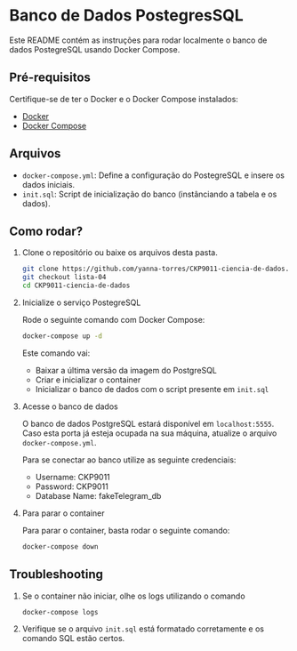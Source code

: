 # Banco de Dados PostegresSQL

Este README contém as instruções para rodar localmente o banco de dados PostegreSQL usando Docker Compose.

## Pré-requisitos

Certifique-se de ter o Docker e o Docker Compose instalados:

- [Docker](https://www.docker.com/get-started)
- [Docker Compose](https://docs.docker.com/compose/install/)

## Arquivos

- `docker-compose.yml`: Define a configuração do PostegreSQL e insere os dados iniciais.
- `init.sql`: Script de inicialização do banco (instânciando a tabela e os dados).

## Como rodar?

1. Clone o repositório ou baixe os arquivos desta pasta.

    ```bash
    git clone https://github.com/yanna-torres/CKP9011-ciencia-de-dados.git
    git checkout lista-04
    cd CKP9011-ciencia-de-dados
    ```

2. Inicialize o serviço PostegreSQL

    Rode o seguinte comando com Docker Compose:

    ```bash
    docker-compose up -d
    ```

    Este comando vai:
    - Baixar a última versão da imagem do PostgreSQL
    - Criar e inicializar o container
    - Inicializar o banco de dados com o script presente em `init.sql`

3. Acesse o banco de dados

    O banco de dados PostgreSQL estará disponível em `localhost:5555`. Caso esta porta já esteja ocupada na sua máquina, atualize o arquivo `docker-compose.yml`.

    Para se conectar ao banco utilize as seguinte credenciais:
    - Username: CKP9011
    - Password: CKP9011
    - Database Name: fakeTelegram_db

4. Para parar o container

    Para parar o container, basta rodar o seguinte comando:
    
    ```bash
    docker-compose down
    ```

## Troubleshooting

1. Se o container não iniciar, olhe os logs utilizando o comando

    ```bash
    docker-compose logs
    ```

2. Verifique se o arquivo `init.sql` está formatado corretamente e os comando SQL estão certos.